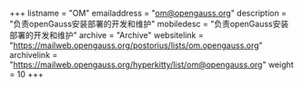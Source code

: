 +++
listname = "OM"
emailaddress = "om@opengauss.org"
description = "负责openGauss安装部署的开发和维护"
mobiledesc = "负责openGauss安装部署的开发和维护"
archive = "Archive"
websitelink = "https://mailweb.opengauss.org/postorius/lists/om.opengauss.org"
archivelink = "https://mailweb.opengauss.org/hyperkitty/list/om@opengauss.org"
weight =  10
+++